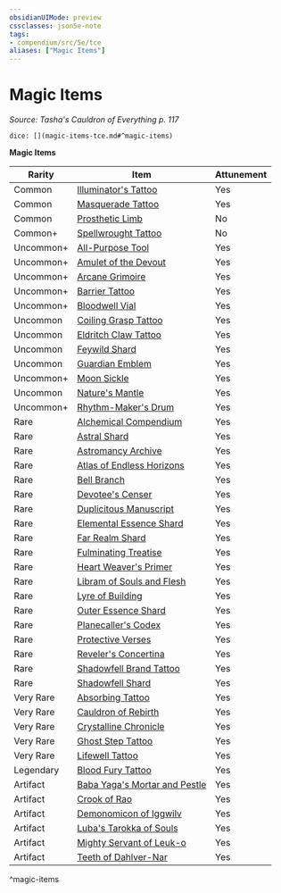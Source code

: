 ```yaml
---
obsidianUIMode: preview
cssclasses: json5e-note
tags:
- compendium/src/5e/tce
aliases: ["Magic Items"]
---
```

# Magic Items
*Source: Tasha's Cauldron of Everything p. 117* 

`dice: [](magic-items-tce.md#^magic-items)`

**Magic Items**

| Rarity | Item | Attunement |
|--------|------|------------|
| Common | [Illuminator's Tattoo](4-Resources/Compendium/items/illuminators-tattoo-tce.md) | Yes |
| Common | [Masquerade Tattoo](4-Resources/Compendium/items/masquerade-tattoo-tce.md) | Yes |
| Common | [Prosthetic Limb](4-Resources/Compendium/items/prosthetic-limb-tce.md) | No |
| Common+ | [Spellwrought Tattoo](4-Resources/Compendium/items/spellwrought-tattoo-tce.md) | No |
| Uncommon+ | [All-Purpose Tool](4-Resources/Compendium/items/1-all-purpose-tool-tce.md) | Yes |
| Uncommon+ | [Amulet of the Devout](4-Resources/Compendium/items/1-amulet-of-the-devout-tce.md) | Yes |
| Uncommon+ | [Arcane Grimoire](4-Resources/Compendium/items/1-arcane-grimoire-tce.md) | Yes |
| Uncommon+ | [Barrier Tattoo](4-Resources/Compendium/items/barrier-tattoo-small-tce.md) | Yes |
| Uncommon+ | [Bloodwell Vial](4-Resources/Compendium/items/1-bloodwell-vial-tce.md) | Yes |
| Uncommon | [Coiling Grasp Tattoo](4-Resources/Compendium/items/coiling-grasp-tattoo-tce.md) | Yes |
| Uncommon | [Eldritch Claw Tattoo](4-Resources/Compendium/items/eldritch-claw-tattoo-tce.md) | Yes |
| Uncommon | [Feywild Shard](4-Resources/Compendium/items/feywild-shard-tce.md) | Yes |
| Uncommon | [Guardian Emblem](4-Resources/Compendium/items/guardian-emblem-tce.md) | Yes |
| Uncommon+ | [Moon Sickle](4-Resources/Compendium/items/1-moon-sickle-tce.md) | Yes |
| Uncommon | [Nature's Mantle](4-Resources/Compendium/items/natures-mantle-tce.md) | Yes |
| Uncommon+ | [Rhythm-Maker's Drum](4-Resources/Compendium/items/1-rhythm-makers-drum-tce.md) | Yes |
| Rare | [Alchemical Compendium](4-Resources/Compendium/items/alchemical-compendium-tce.md) | Yes |
| Rare | [Astral Shard](4-Resources/Compendium/items/astral-shard-tce.md) | Yes |
| Rare | [Astromancy Archive](4-Resources/Compendium/items/astromancy-archive-tce.md) | Yes |
| Rare | [Atlas of Endless Horizons](4-Resources/Compendium/items/atlas-of-endless-horizons-tce.md) | Yes |
| Rare | [Bell Branch](4-Resources/Compendium/items/bell-branch-tce.md) | Yes |
| Rare | [Devotee's Censer](4-Resources/Compendium/items/devotees-censer-tce.md) | Yes |
| Rare | [Duplicitous Manuscript](4-Resources/Compendium/items/duplicitous-manuscript-tce.md) | Yes |
| Rare | [Elemental Essence Shard](4-Resources/Compendium/items/elemental-essence-shard-tce.md) | Yes |
| Rare | [Far Realm Shard](4-Resources/Compendium/items/far-realm-shard-tce.md) | Yes |
| Rare | [Fulminating Treatise](4-Resources/Compendium/items/fulminating-treatise-tce.md) | Yes |
| Rare | [Heart Weaver's Primer](4-Resources/Compendium/items/heart-weavers-primer-tce.md) | Yes |
| Rare | [Libram of Souls and Flesh](4-Resources/Compendium/items/libram-of-souls-and-flesh-tce.md) | Yes |
| Rare | [Lyre of Building](4-Resources/Compendium/items/lyre-of-building-tce.md) | Yes |
| Rare | [Outer Essence Shard](4-Resources/Compendium/items/outer-essence-shard-tce.md) | Yes |
| Rare | [Planecaller's Codex](4-Resources/Compendium/items/planecallers-codex-tce.md) | Yes |
| Rare | [Protective Verses](4-Resources/Compendium/items/protective-verses-tce.md) | Yes |
| Rare | [Reveler's Concertina](4-Resources/Compendium/items/revelers-concertina-tce.md) | Yes |
| Rare | [Shadowfell Brand Tattoo](4-Resources/Compendium/items/shadowfell-brand-tattoo-tce.md) | Yes |
| Rare | [Shadowfell Shard](4-Resources/Compendium/items/shadowfell-shard-tce.md) | Yes |
| Very Rare | [Absorbing Tattoo](4-Resources/Compendium/items/absorbing-tattoo-tce.md) | Yes |
| Very Rare | [Cauldron of Rebirth](4-Resources/Compendium/items/cauldron-of-rebirth-tce.md) | Yes |
| Very Rare | [Crystalline Chronicle](4-Resources/Compendium/items/crystalline-chronicle-tce.md) | Yes |
| Very Rare | [Ghost Step Tattoo](4-Resources/Compendium/items/ghost-step-tattoo-tce.md) | Yes |
| Very Rare | [Lifewell Tattoo](4-Resources/Compendium/items/lifewell-tattoo-tce.md) | Yes |
| Legendary | [Blood Fury Tattoo](4-Resources/Compendium/items/blood-fury-tattoo-tce.md) | Yes |
| Artifact | [Baba Yaga's Mortar and Pestle](4-Resources/Compendium/items/baba-yagas-mortar-and-pestle-tce.md) | Yes |
| Artifact | [Crook of Rao](4-Resources/Compendium/items/crook-of-rao-tce.md) | Yes |
| Artifact | [Demonomicon of Iggwilv](4-Resources/Compendium/items/demonomicon-of-iggwilv-tce.md) | Yes |
| Artifact | [Luba's Tarokka of Souls](4-Resources/Compendium/items/lubas-tarokka-of-souls-tce.md) | Yes |
| Artifact | [Mighty Servant of Leuk-o](4-Resources/Compendium/items/mighty-servant-of-leuk-o-tce.md) | Yes |
| Artifact | [Teeth of Dahlver-Nar](4-Resources/Compendium/items/teeth-of-dahlver-nar-tce.md) | Yes |
^magic-items